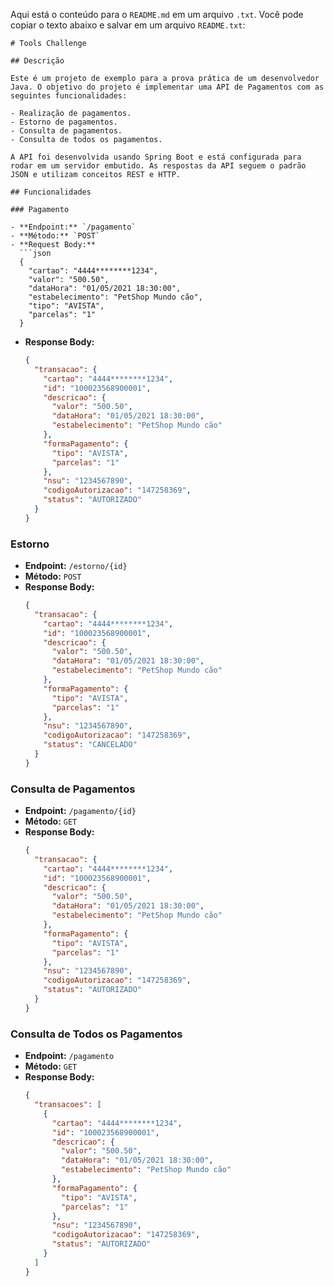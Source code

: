 Aqui está o conteúdo para o `README.md` em um arquivo `.txt`. Você pode copiar o texto abaixo e salvar em um arquivo `README.txt`:

```plaintext
# Tools Challenge

## Descrição

Este é um projeto de exemplo para a prova prática de um desenvolvedor Java. O objetivo do projeto é implementar uma API de Pagamentos com as seguintes funcionalidades:

- Realização de pagamentos.
- Estorno de pagamentos.
- Consulta de pagamentos.
- Consulta de todos os pagamentos.

A API foi desenvolvida usando Spring Boot e está configurada para rodar em um servidor embutido. As respostas da API seguem o padrão JSON e utilizam conceitos REST e HTTP.

## Funcionalidades

### Pagamento

- **Endpoint:** `/pagamento`
- **Método:** `POST`
- **Request Body:**
  ```json
  {
    "cartao": "4444********1234",
    "valor": "500.50",
    "dataHora": "01/05/2021 18:30:00",
    "estabelecimento": "PetShop Mundo cão",
    "tipo": "AVISTA",
    "parcelas": "1"
  }
  ```
- **Response Body:**
  ```json
  {
    "transacao": {
      "cartao": "4444********1234",
      "id": "100023568900001",
      "descricao": {
        "valor": "500.50",
        "dataHora": "01/05/2021 18:30:00",
        "estabelecimento": "PetShop Mundo cão"
      },
      "formaPagamento": {
        "tipo": "AVISTA",
        "parcelas": "1"
      },
      "nsu": "1234567890",
      "codigoAutorizacao": "147258369",
      "status": "AUTORIZADO"
    }
  }
  ```

### Estorno

- **Endpoint:** `/estorno/{id}`
- **Método:** `POST`
- **Response Body:**
  ```json
  {
    "transacao": {
      "cartao": "4444********1234",
      "id": "100023568900001",
      "descricao": {
        "valor": "500.50",
        "dataHora": "01/05/2021 18:30:00",
        "estabelecimento": "PetShop Mundo cão"
      },
      "formaPagamento": {
        "tipo": "AVISTA",
        "parcelas": "1"
      },
      "nsu": "1234567890",
      "codigoAutorizacao": "147258369",
      "status": "CANCELADO"
    }
  }
  ```

### Consulta de Pagamentos

- **Endpoint:** `/pagamento/{id}`
- **Método:** `GET`
- **Response Body:**
  ```json
  {
    "transacao": {
      "cartao": "4444********1234",
      "id": "100023568900001",
      "descricao": {
        "valor": "500.50",
        "dataHora": "01/05/2021 18:30:00",
        "estabelecimento": "PetShop Mundo cão"
      },
      "formaPagamento": {
        "tipo": "AVISTA",
        "parcelas": "1"
      },
      "nsu": "1234567890",
      "codigoAutorizacao": "147258369",
      "status": "AUTORIZADO"
    }
  }
  ```

### Consulta de Todos os Pagamentos

- **Endpoint:** `/pagamento`
- **Método:** `GET`
- **Response Body:**
  ```json
  {
    "transacoes": [
      {
        "cartao": "4444********1234",
        "id": "100023568900001",
        "descricao": {
          "valor": "500.50",
          "dataHora": "01/05/2021 18:30:00",
          "estabelecimento": "PetShop Mundo cão"
        },
        "formaPagamento": {
          "tipo": "AVISTA",
          "parcelas": "1"
        },
        "nsu": "1234567890",
        "codigoAutorizacao": "147258369",
        "status": "AUTORIZADO"
      }
    ]
  }
  ```
